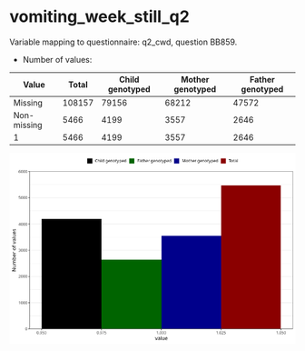 # vomiting_week_still_q2
Variable mapping to questionnaire: q2_cwd, question BB859.
- Number of values:

| Value | Total | Child genotyped | Mother genotyped | Father genotyped |
| ----- | ----- | --------------- | ---------------- | ---------------- |
| Missing | 108157 | 79156 | 68212 | 47572 |
| Non-missing | 5466 | 4199 | 3557 | 2646 |
| 1 | 5466 | 4199 | 3557 | 2646 |



![](vomiting_week_still_q2_n.png)



